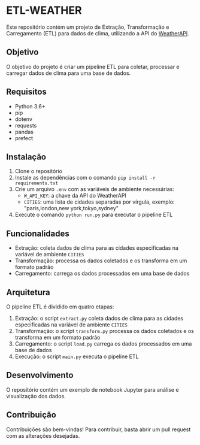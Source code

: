 # ETL-WEATHER

Este repositório contém um projeto de Extração, Transformação e Carregamento (ETL) para dados de clima, utilizando a API do [WeatherAPI](https://www.weatherapi.com/).

## Objetivo

O objetivo do projeto é criar um pipeline ETL para coletar, processar e carregar dados de clima para uma base de dados.

## Requisitos

* Python 3.6+
* pip
* dotenv
* requests
* pandas
* prefect

## Instalação

1. Clone o repositório
2. Instale as dependências com o comando `pip install -r requirements.txt`
3. Crie um arquivo `.env` com as variáveis de ambiente necessárias:
	* `W_API_KEY`: a chave da API do WeatherAPI
	* `CITIES`: uma lista de cidades separadas por vírgula, exemplo: "paris,london,new york,tokyo,sydney"
4. Execute o comando `python run.py` para executar o pipeline ETL

## Funcionalidades

* Extração: coleta dados de clima para as cidades especificadas na variável de ambiente `CITIES`
* Transformação: processa os dados coletados e os transforma em um formato padrão
* Carregamento: carrega os dados processados em uma base de dados

## Arquitetura

O pipeline ETL é dividido em quatro etapas:

1. Extração: o script `extract.py` coleta dados de clima para as cidades especificadas na variável de ambiente `CITIES`
2. Transformação: o script `transform.py` processa os dados coletados e os transforma em um formato padrão
3. Carregamento: o script `load.py` carrega os dados processados em uma base de dados
4. Execução: o script `main.py` executa o pipeline ETL

## Desenvolvimento

O repositório contém um exemplo de notebook Jupyter para análise e visualização dos dados.

## Contribuição

Contribuições são bem-vindas! Para contribuir, basta abrir um pull request com as alterações desejadas.
